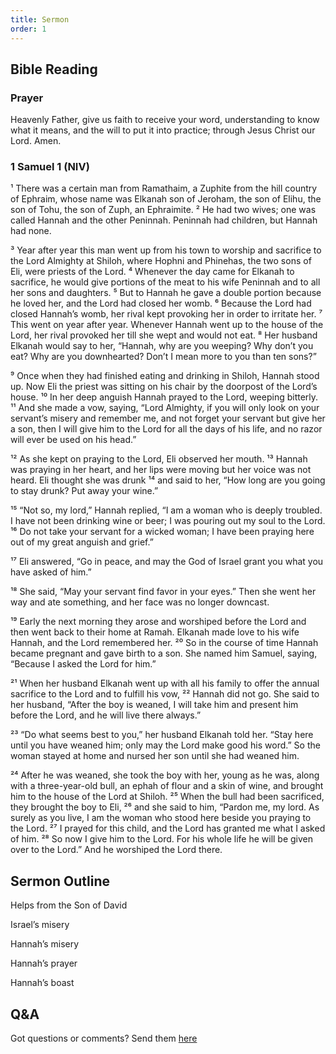 ```yaml
---
title: Sermon 
order: 1
---
```


## Bible Reading

### Prayer
Heavenly Father, give us faith to receive your word, understanding to know what it means, and the will to put it into practice; through Jesus Christ our Lord. Amen.


### 1 Samuel 1 (NIV)

¹ There was a certain man from Ramathaim, a Zuphite from the hill country of Ephraim, whose name was Elkanah son of Jeroham, the son of Elihu, the son of Tohu, the son of Zuph, an Ephraimite. ² He had two wives; one was called Hannah and the other Peninnah. Peninnah had children, but Hannah had none.

³ Year after year this man went up from his town to worship and sacrifice to the Lord Almighty at Shiloh, where Hophni and Phinehas, the two sons of Eli, were priests of the Lord. ⁴ Whenever the day came for Elkanah to sacrifice, he would give portions of the meat to his wife Peninnah and to all her sons and daughters. ⁵ But to Hannah he gave a double portion because he loved her, and the Lord had closed her womb. ⁶ Because the Lord had closed Hannah’s womb, her rival kept provoking her in order to irritate her. ⁷ This went on year after year. Whenever Hannah went up to the house of the Lord, her rival provoked her till she wept and would not eat. ⁸ Her husband Elkanah would say to her, “Hannah, why are you weeping? Why don’t you eat? Why are you downhearted? Don’t I mean more to you than ten sons?”

⁹ Once when they had finished eating and drinking in Shiloh, Hannah stood up. Now Eli the priest was sitting on his chair by the doorpost of the Lord’s house. ¹⁰ In her deep anguish Hannah prayed to the Lord, weeping bitterly. ¹¹ And she made a vow, saying, “Lord Almighty, if you will only look on your servant’s misery and remember me, and not forget your servant but give her a son, then I will give him to the Lord for all the days of his life, and no razor will ever be used on his head.”

¹² As she kept on praying to the Lord, Eli observed her mouth. ¹³ Hannah was praying in her heart, and her lips were moving but her voice was not heard. Eli thought she was drunk ¹⁴ and said to her, “How long are you going to stay drunk? Put away your wine.”

¹⁵ “Not so, my lord,” Hannah replied, “I am a woman who is deeply troubled. I have not been drinking wine or beer; I was pouring out my soul to the Lord. ¹⁶ Do not take your servant for a wicked woman; I have been praying here out of my great anguish and grief.”

¹⁷ Eli answered, “Go in peace, and may the God of Israel grant you what you have asked of him.”

¹⁸ She said, “May your servant find favor in your eyes.” Then she went her way and ate something, and her face was no longer downcast.

¹⁹ Early the next morning they arose and worshiped before the Lord and then went back to their home at Ramah. Elkanah made love to his wife Hannah, and the Lord remembered her. ²⁰ So in the course of time Hannah became pregnant and gave birth to a son. She named him Samuel, saying, “Because I asked the Lord for him.”

²¹ When her husband Elkanah went up with all his family to offer the annual sacrifice to the Lord and to fulfill his vow, ²² Hannah did not go. She said to her husband, “After the boy is weaned, I will take him and present him before the Lord, and he will live there always.” 

²³ “Do what seems best to you,” her husband Elkanah told her. “Stay here until you have weaned him; only may the Lord make good his word.” So the woman stayed at home and nursed her son until she had weaned him.

²⁴ After he was weaned, she took the boy with her, young as he was, along with a three-year-old bull, an ephah of flour and a skin of wine, and brought him to the house of the Lord at Shiloh. ²⁵ When the bull had been sacrificed, they brought the boy to Eli, ²⁶ and she said to him, “Pardon me, my lord. As surely as you live, I am the woman who stood here beside you praying to the Lord. ²⁷ I prayed for this child, and the Lord has granted me what I asked of him. ²⁸ So now I give him to the Lord. For his whole life he will be given over to the Lord.” And he worshiped the Lord there.




## Sermon Outline

Helps from the Son of David 

Israel’s misery 

Hannah’s misery 

Hannah’s prayer 

Hannah’s boast 



## Q&A
Got questions or comments? Send them [here](https://tinyurl.com/SGHACQuestionsAnswers)
